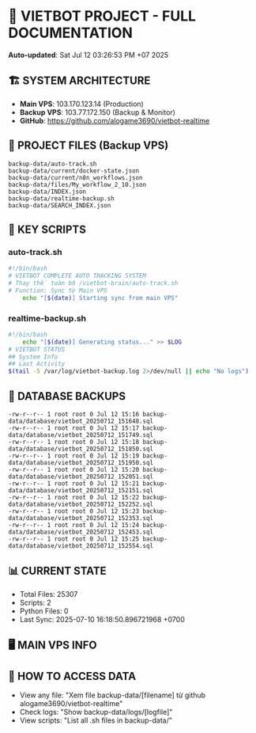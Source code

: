 # 🤖 VIETBOT PROJECT - FULL DOCUMENTATION
**Auto-updated**: Sat Jul 12 03:26:53 PM +07 2025

## 🏗️ SYSTEM ARCHITECTURE
- **Main VPS**: 103.170.123.14 (Production)
- **Backup VPS**: 103.77.172.150 (Backup & Monitor)
- **GitHub**: https://github.com/alogame3690/vietbot-realtime

## 📁 PROJECT FILES (Backup VPS)
```
backup-data/auto-track.sh
backup-data/current/docker-state.json
backup-data/current/n8n_workflows.json
backup-data/files/My_workflow_2_10.json
backup-data/INDEX.json
backup-data/realtime-backup.sh
backup-data/SEARCH_INDEX.json
```

## 🔧 KEY SCRIPTS
### auto-track.sh
```bash
#!/bin/bash
# VIETBOT COMPLETE AUTO TRACKING SYSTEM
# Thay thế toàn bộ /vietbot-brain/auto-track.sh
# Function: Sync từ Main VPS
    echo "[$(date)] Starting sync from main VPS"
```
### realtime-backup.sh
```bash
#!/bin/bash
    echo "[$(date)] Generating status..." >> $LOG
# VIETBOT STATUS
## System Info
## Last Activity
$(tail -5 /var/log/vietbot-backup.log 2>/dev/null || echo "No logs")
```

## 💾 DATABASE BACKUPS
```
-rw-r--r-- 1 root root 0 Jul 12 15:16 backup-data/database/vietbot_20250712_151648.sql
-rw-r--r-- 1 root root 0 Jul 12 15:17 backup-data/database/vietbot_20250712_151749.sql
-rw-r--r-- 1 root root 0 Jul 12 15:18 backup-data/database/vietbot_20250712_151850.sql
-rw-r--r-- 1 root root 0 Jul 12 15:19 backup-data/database/vietbot_20250712_151950.sql
-rw-r--r-- 1 root root 0 Jul 12 15:20 backup-data/database/vietbot_20250712_152051.sql
-rw-r--r-- 1 root root 0 Jul 12 15:21 backup-data/database/vietbot_20250712_152151.sql
-rw-r--r-- 1 root root 0 Jul 12 15:22 backup-data/database/vietbot_20250712_152252.sql
-rw-r--r-- 1 root root 0 Jul 12 15:23 backup-data/database/vietbot_20250712_152353.sql
-rw-r--r-- 1 root root 0 Jul 12 15:24 backup-data/database/vietbot_20250712_152453.sql
-rw-r--r-- 1 root root 0 Jul 12 15:25 backup-data/database/vietbot_20250712_152554.sql
```

## 📊 CURRENT STATE
- Total Files: 25307
- Scripts: 2
- Python Files: 0
- Last Sync: 2025-07-10 16:18:50.896721968 +0700

## 🖥️ MAIN VPS INFO


## 🚨 HOW TO ACCESS DATA
- View any file: "Xem file backup-data/[filename] từ github alogame3690/vietbot-realtime"
- Check logs: "Show backup-data/logs/[logfile]"
- View scripts: "List all .sh files in backup-data/"
